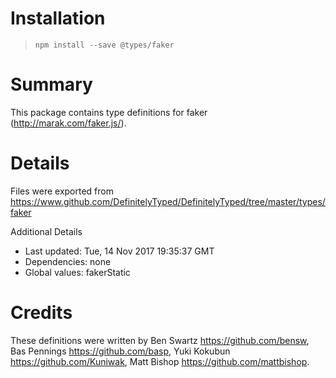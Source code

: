 # Installation
> `npm install --save @types/faker`

# Summary
This package contains type definitions for faker (http://marak.com/faker.js/).

# Details
Files were exported from https://www.github.com/DefinitelyTyped/DefinitelyTyped/tree/master/types/faker

Additional Details
 * Last updated: Tue, 14 Nov 2017 19:35:37 GMT
 * Dependencies: none
 * Global values: fakerStatic

# Credits
These definitions were written by Ben Swartz <https://github.com/bensw>, Bas Pennings <https://github.com/basp>, Yuki Kokubun <https://github.com/Kuniwak>, Matt Bishop <https://github.com/mattbishop>.
